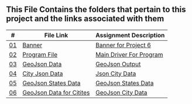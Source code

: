 ## This File Contains the folders that pertain to this project and the links associated with them

|   #    | File Link       | Assignment Description                          |
|------- |-------------------|-------------------------------------------------|
| [01](.Banner) |  [Banner](./Banner) | [ Banner for Project 6](./Banner)|
| [02](.main.py) |  [Program File](./main.py) | [ Main Driver For Program](./main.py)|
| [03](.PopulationMap.geojson) |  [GeoJson Data](./PopulationMap.geojson) | [ GeoJson Output](./PopulationMap.geojson)|
| [04](.cities.json) |  [City Json Data](./cities.json) | [ Json City Data](./cities.json)|
| [05](.states.geojson) |  [GeoJson States Data](./states.geojson) | [ GeoJson States Data](./states.geojson)|
| [06](.cities.geojson) |  [GeoJson Data for Citites](./cities.geojson) | [ GeoJson City Data](./cities.geojson)|
